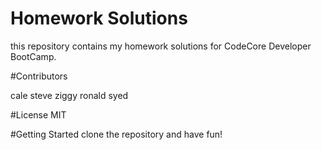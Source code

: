 # Homework Solutions

this repository contains my homework solutions for CodeCore Developer BootCamp.


#Contributors

cale
steve
ziggy
ronald
syed


#License
MIT

#Getting Started
clone the repository and have fun!
